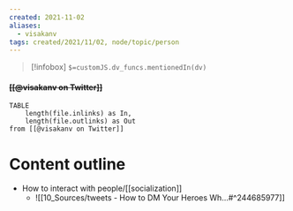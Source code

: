 ```yaml
---
created: 2021-11-02
aliases:
  - visakanv
tags: created/2021/11/02, node/topic/person
---
```

> [!infobox]
`$=customJS.dv_funcs.mentionedIn(dv)`

#### <s class="topic-title">[[@visakanv on Twitter]]</s>


```dataview
TABLE 
	length(file.inlinks) as In, 
	length(file.outlinks) as Out
from [[@visakanv on Twitter]]
```

# Content outline
-  How to interact with people/[[socialization]] 
    -  ![[10_Sources/tweets - How to DM Your Heroes Wh...#^244685977]]